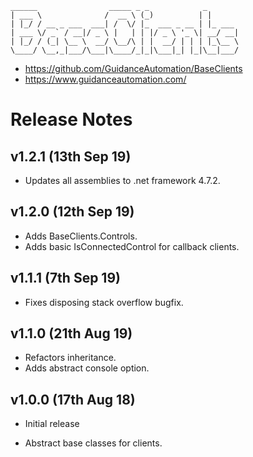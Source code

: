 ```
______                _____ _ _            _       
| ___ \              /  __ \ (_)          | |      
| |_/ / __ _ ___  ___| /  \/ |_  ___ _ __ | |_ ___
| ___ \/ _` / __|/ _ \ |   | | |/ _ \ '_ \| __/ __|
| |_/ / (_| \__ \  __/ \__/\ | |  __/ | | | |_\__ \
\____/ \__,_|___/\___|\____/_|_|\___|_| |_|\__|___/

```

* https://github.com/GuidanceAutomation/BaseClients
* https://www.guidanceautomation.com/

# Release Notes

## v1.2.1 (13th Sep 19)

* Updates all assemblies to .net framework 4.7.2.

## v1.2.0 (12th Sep 19)

* Adds BaseClients.Controls.
* Adds basic IsConnectedControl for callback clients.

## v1.1.1 (7th Sep 19)

* Fixes disposing stack overflow bugfix.

## v1.1.0 (21th Aug 19)

* Refactors inheritance.
* Adds abstract console option.

## v1.0.0 (17th Aug 18)

- Initial release
* Abstract base classes for clients.
